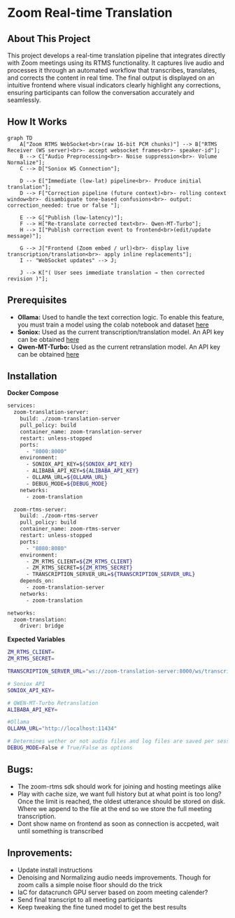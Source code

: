 # Zoom Real-time Translation

## About This Project

This project develops a real-time translation pipeline that integrates directly with Zoom meetings using its RTMS functionality. It captures live audio and processes it through an automated workflow that transcribes, translates, and corrects the content in real time. The final output is displayed on an intuitive frontend where visual indicators clearly highlight any corrections, ensuring participants can follow the conversation accurately and seamlessly.

## How It Works

```mermaid
graph TD
    A["Zoom RTMS WebSocket<br>(raw 16-bit PCM chunks)"] --> B["RTMS Receiver (WS server)<br>- accept websocket frames<br>- speaker-id"];
    B --> C["Audio Preprocessing<br>- Noise suppression<br>- Volume Normalize"];
    C --> D["Soniox WS Connection"];

    D --> E["Immediate (low-lat) pipeline<br>- Produce initial translation"];
    D --> F["Correction pipeline (future context)<br>- rolling context window<br>- disambiguate tone-based confusions<br>- output: correction_needed: true or false "];

    E --> G["Publish (low-latency)"];
    F --> H["Re-translate corrected text<br>- Qwen-MT-Turbo"];
    H --> I["Publish correction event to frontend<br>(edit/update message)"];

    G --> J["Frontend (Zoom embed / url)<br>- display live transcription/translation<br>- apply inline replacements"];
    I -- "WebSocket updates" --> J;

    J --> K["( User sees immediate translation → then corrected revision )"];
```

## Prerequisites

- **Ollama:** Used to handle the text correction logic. To enable this feature, you must train a model using the colab notebook and dataset [here](https://github.com/jcarpenter-uam/zoom-translation/tree/master/extras/ollama/correction)
- **Soniox:** Used as the current transcription/translation model. An API key can be obtained [here](https://soniox.com/docs/)
- **Qwen-MT-Turbo:** Used as the current retranslation model. An API key can be obtained [here](https://www.alibabacloud.com/help/en/model-studio/stream)

## Installation

**Docker Compose**

```bash
services:
  zoom-translation-server:
    build: ./zoom-translation-server
    pull_policy: build
    container_name: zoom-translation-server
    restart: unless-stopped
    ports:
      - "8000:8000"
    environment:
      - SONIOX_API_KEY=${SONIOX_API_KEY}
      - ALIBABA_API_KEY=${ALIBABA_API_KEY}
      - OLLAMA_URL=${OLLAMA_URL}
      - DEBUG_MODE=${DEBUG_MODE}
    networks:
      - zoom-translation

  zoom-rtms-server:
    build: ./zoom-rtms-server
    pull_policy: build
    container_name: zoom-rtms-server
    restart: unless-stopped
    ports:
      - "8080:8080"
    environment:
      - ZM_RTMS_CLIENT=${ZM_RTMS_CLIENT}
      - ZM_RTMS_SECRET=${ZM_RTMS_SECRET}
      - TRANSCRIPTION_SERVER_URL=${TRANSCRIPTION_SERVER_URL}
    depends_on:
      - zoom-translation-server
    networks:
      - zoom-translation

networks:
  zoom-translation:
    driver: bridge
```

**Expected Variables**

```bash
ZM_RTMS_CLIENT=
ZM_RTMS_SECRET=

TRANSCRIPTION_SERVER_URL="ws://zoom-translation-server:8000/ws/transcribe"

# Soniox API
SONIOX_API_KEY=

# QWEN-MT-Turbo Retranslation
ALIBABA_API_KEY=

#Ollama
OLLAMA_URL="http://localhost:11434"

# Determines wether or not audio files and log files are saved per session
DEBUG_MODE=False # True/False as options
```

## Bugs:

- The zoom-rtms sdk should work for joining and hosting meetings alike
- Play with cache size, we want full history but at what point is too long? Once the limit is reached, the oldest utterance should be stored on disk. Where we append to the file at the end so we store the full meeting transcription.
- Dont show name on frontend as soon as connection is accpeted, wait until something is transcribed

## Inprovements:

- Update install instructions
- Denoising and Normalizing audio needs improvements. Though for zoom calls a simple noise floor should do the trick
- IaC for datacrunch GPU server based on zoom meeting calender?
- Send final transcript to all meeting participants
- Keep tweaking the fine tuned model to get the best results
